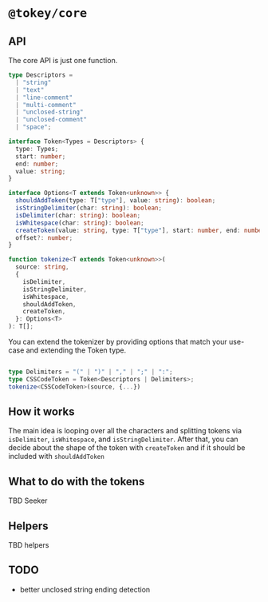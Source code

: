 # `@tokey/core`

## API

The core API is just one function.

```ts
type Descriptors =
  | "string"
  | "text"
  | "line-comment"
  | "multi-comment"
  | "unclosed-string"
  | "unclosed-comment"
  | "space";

interface Token<Types = Descriptors> {
  type: Types;
  start: number;
  end: number;
  value: string;
}

interface Options<T extends Token<unknown>> {
  shouldAddToken(type: T["type"], value: string): boolean;
  isStringDelimiter(char: string): boolean;
  isDelimiter(char: string): boolean;
  isWhitespace(char: string): boolean;
  createToken(value: string, type: T["type"], start: number, end: number): T;
  offset?: number;
}

function tokenize<T extends Token<unknown>>(
  source: string,
  {
    isDelimiter,
    isStringDelimiter,
    isWhitespace,
    shouldAddToken,
    createToken,
  }: Options<T>
): T[];
```

You can extend the tokenizer by providing options that match your use-case and extending the Token type.

```ts

type Delimiters = "(" | ")" | "," | ";" | ":";
type CSSCodeToken = Token<Descriptors | Delimiters>;
tokenize<CSSCodeToken>(source, {...})

```

## How it works

The main idea is looping over all the characters and splitting tokens via `isDelimiter`, `isWhitespace`, and `isStringDelimiter`.
After that, you can decide about the shape of the token with `createToken` and if it should be included with `shouldAddToken`

## What to do with the tokens

TBD Seeker

## Helpers

TBD helpers

## TODO

- better unclosed string ending detection
